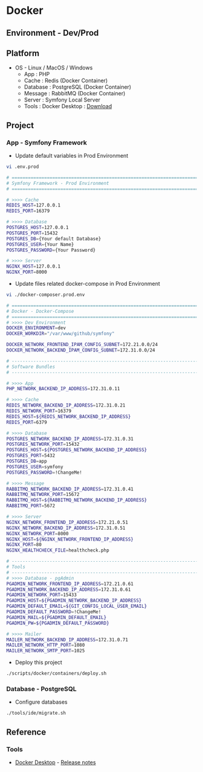 # Docker

## Environment - Dev/Prod

## Platform

* OS - Linux / MacOS / Windows
    * App : PHP
    * Cache : Redis (Docker Container)
    * Database : PostgreSQL (Docker Container)
    * Message : RabbitMQ (Docker Container)
    * Server : Symfony Local Server
    * Tools : Docker Desktop : [Download](https://www.docker.com/products/docker-desktop/)

## Project

### App - Symfony Framework

* Update default variables in Prod Environment

```bash
vi .env.prod

# ======================================================================================================================
# Symfony Framework - Prod Environment                                    https://symfony.com/doc/current/deployment.html
# ======================================================================================================================

# >>>> Cache
REDIS_HOST=127.0.0.1
REDIS_PORT=16379                                                       # REDIS_NETWORK_PORT    ---> REDIS_PORT      6379

# >>>> Database
POSTGRES_HOST=127.0.0.1
POSTGRES_PORT=15432                                                    # POSTGRES_NETWORK_PORT ---> POSTGRES_PORT   5432
POSTGRES_DB={Your default Database}
POSTGRES_USER={Your Name}
POSTGRES_PASSWORD={Your Password}

# >>>> Server
NGINX_HOST=127.0.0.1
NGINX_PORT=8000
```

* Update files related docker-compose in Prod Environment

```bash
vi ./docker-composer.prod.env

# ======================================================================================================================
# Docker - Docker-Compose                                                   https://docs.docker.com/compose/compose-file
# ======================================================================================================================
# >>>> Dev Environment                                                            TCP Port numbers range from 0 to 65536
DOCKER_ENVIRONMENT=dev
DOCKER_WORKDIR="/var/www/github/symfony"

DOCKER_NETWORK_FRONTEND_IPAM_CONFIG_SUBNET=172.21.0.0/24
DOCKER_NETWORK_BACKEND_IPAM_CONFIG_SUBNET=172.31.0.0/24

# ----------------------------------------------------------------------------------------------------------------------
# Software Bundles
# ----------------------------------------------------------------------------------------------------------------------

# >>>> App
PHP_NETWORK_BACKEND_IP_ADDRESS=172.31.0.11

# >>>> Cache
REDIS_NETWORK_BACKEND_IP_ADDRESS=172.31.0.21
REDIS_NETWORK_PORT=16379
REDIS_HOST=${REDIS_NETWORK_BACKEND_IP_ADDRESS}
REDIS_PORT=6379

# >>>> Database
POSTGRES_NETWORK_BACKEND_IP_ADDRESS=172.31.0.31
POSTGRES_NETWORK_PORT=15432
POSTGRES_HOST=${POSTGRES_NETWORK_BACKEND_IP_ADDRESS}
POSTGRES_PORT=5432
POSTGRES_DB=app
POSTGRES_USER=symfony
POSTGRES_PASSWORD=!ChangeMe!

# >>>> Message
RABBITMQ_NETWORK_BACKEND_IP_ADDRESS=172.31.0.41
RABBITMQ_NETWORK_PORT=15672
RABBITMQ_HOST=${RABBITMQ_NETWORK_BACKEND_IP_ADDRESS}
RABBITMQ_PORT=5672

# >>>> Server
NGINX_NETWORK_FRONTEND_IP_ADDRESS=172.21.0.51
NGINX_NETWORK_BACKEND_IP_ADDRESS=172.31.0.51
NGINX_NETWORK_PORT=8000
NGINX_HOST=${NGINX_NETWORK_FRONTEND_IP_ADDRESS}
NGINX_PORT=80
NGINX_HEALTHCHECK_FILE=healthcheck.php

# ----------------------------------------------------------------------------------------------------------------------
# Tools
# ----------------------------------------------------------------------------------------------------------------------
# >>>> Database - pgAdmin                                                        https://hub.docker.com/r/dpage/pgadmin4
PGADMIN_NETWORK_FRONTEND_IP_ADDRESS=172.21.0.61
PGADMIN_NETWORK_BACKEND_IP_ADDRESS=172.31.0.61
PGADMIN_NETWORK_PORT=15433
PGADMIN_HOST=${PGADMIN_NETWORK_BACKEND_IP_ADDRESS}
PGADMIN_DEFAULT_EMAIL=${GIT_CONFIG_LOCAL_USER_EMAIL}
PGADMIN_DEFAULT_PASSWORD=!ChangeMe!
PGADMIN_MAIL=${PGADMIN_DEFAULT_EMAIL}
PGADMIN_PW=${PGADMIN_DEFAULT_PASSWORD}

# >>>> Mailer                                                            https://hub.docker.com/r/schickling/mailcatcher
MAILER_NETWORK_BACKEND_IP_ADDRESS=172.31.0.71
MAILER_NETWORK_HTTP_PORT=1080
MAILER_NETWORK_SMTP_PORT=1025
```

* Deploy this project

```bash
./scripts/docker/containers/deploy.sh
```

### Database - PostgreSQL

* Configure databases

```bash
./tools/ide/migrate.sh
```

## Reference

### Tools

* [Docker Desktop](https://www.docker.com/products/docker-desktop/) - [Release notes](https://docs.docker.com/desktop/release-notes/)

